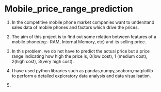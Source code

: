 # Mobile_price_range_prediction

1. In the competitive mobile phone market companies want to understand sales data of mobile phones and factors which drive the prices.

2. The aim of this project is to find out some relation between features of a mobile phone(eg:- RAM, Internal Memory, etc) and its selling price.

3. In this problem, we do not have to predict the actual price but a price range indicating how high the price is, 0(low cost), 1 (medium cost), 2(high cost), 3(very high cost).

4. I have used python libraries such as pandas,numpy,seaborn,matplotlib to perform a detailed exploratory data analysis and data visualisation.

5.




